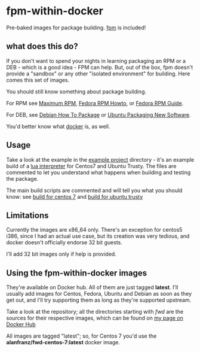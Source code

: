 # fpm-within-docker

Pre-baked images for package building. [fpm](https://github.com/jordansissel/fpm) is included!

## what does this do?

If you don't want to spend your nights in learning packaging an RPM or a DEB - which is a good idea - FPM can help.
But, out of the box, fpm doesn't provide a "sandbox" or any other "isolated environment" for building. Here comes this set of images.

You should still know something about package building.

For RPM see [Maximum RPM](http://www.rpm.org/max-rpm/), [Fedora RPM Howto](https://fedoraproject.org/wiki/How_to_create_an_RPM_package), or [Fedora RPM Guide](https://docs.fedoraproject.org/en-US/Fedora_Draft_Documentation/0.1/html/RPM_Guide/).

For DEB, see [Debian How To Package](https://wiki.debian.org/HowToPackageForDebian) or [Ubuntu Packaging New Software](http://packaging.ubuntu.com/html/packaging-new-software.html).

You'd better know what [docker](https://www.docker.com/) is, as well.

## Usage

Take a look at the example in the [example project](tree/master/example-project) directory - it's an example build of a [lua interpreter](http://www.lua.org)
for Centos7 and Ubuntu Trusty. The files are commented to let you understand what happens when building and testing the package.

The main build scripts are commented and will tell you what you should know: see [build for centos 7](tree/master/example-project/packaging/centos-7/build) and [build for ubuntu trusty](tree/master/example-project/packaging/ubuntu-trusty/build)

## Limitations

Currently the images are x86_64 only. There's an exception for
centos5 i386, since I had an actual use case, but its creation
was very tedious, and docker doesn't officially endorse 32 bit guests.

I'll add 32 bit images only if help is provided.

## Using the fpm-within-docker images

They're available on Docker hub. All of them are just tagged **latest**.
I'll usually add images for Centos, Fedora, Ubuntu and Debian as soon
as they get out, and I'll try supporting them as long as they're supported upstream.

Take a look at the repository; all the directories starting with *fwd* are the sources
for their respective images, which can be found on [my page on Docker Hub](https://hub.docker.com/u/alanfranz/)

All images are tagged "latest"; so, for Centos 7 you'd use the **alanfranz/fwd-centos-7:latest**
docker image.
